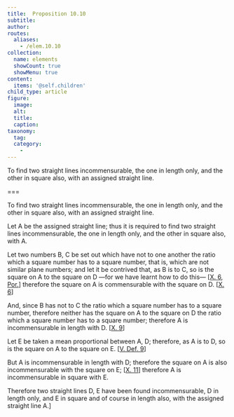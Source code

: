 ```yaml
---
title:  Proposition 10.10
subtitle: 
author:
routes:
  aliases:
    - /elem.10.10
collection:
  name: elements
  showCount: true
  showMenu: true
content:
  items: '@self.children'
child_type: article
figure:
  image:
  alt:
  title:
  caption:
taxonomy:
  tag:
  category:
    - 
---
```


<p><hi rend="ital">To find two straight lines incommensurable, the one in length only, and the other in square also, with an assigned straight line</hi>. </p>

===

<p><span class="ital">To find two straight lines incommensurable, the one in length only, and the other in square also, with an assigned straight line</span>. </p>

<p>Let <span class="ital">A</span> be the assigned straight line; thus it is required to find two straight lines incommensurable, the one in length only, and the other in square also, with <span class="ital">A</span>. </p>

<p>Let two numbers <span class="ital">B</span>, <span class="ital">C</span> be set out which have not to one <pb n="32"/>another the ratio which a square number has to a square number, that is, which are not similar plane numbers; and let it be contrived that, <span class="center">as <span class="ital">B</span> is to <span class="ital">C</span>, so is the square on <span class="ital">A</span> to the square on <span class="ital">D</span></span>
        —for we have learnt how to do this— [<a href="/elem.10.6.p.1">X. 6, Por.</a>] therefore the square on <span class="ital">A</span> is commensurable with the square on <span class="ital">D</span>. [<a href="/elem.10.6">X. 6</a>] </p>

<p>And, since <span class="ital">B</span> has not to <span class="ital">C</span> the ratio which a square number has to a square number, therefore neither has the square on <span class="ital">A</span> to the square on <span class="ital">D</span> the ratio which a square number has to a square number; therefore <span class="ital">A</span> is incommensurable in length with <span class="ital">D</span>. [<a href="/elem.10.9">X. 9</a>] </p>

<p>Let <span class="ital">E</span> be taken a mean proportional between <span class="ital">A</span>, <span class="ital">D</span>; therefore, as <span class="ital">A</span> is to <span class="ital">D</span>, so is the square on <span class="ital">A</span> to the square on <span class="ital">E</span>. [<a href="/elem.5.def.9">V. Def. 9</a>] </p>

<p>But <span class="ital">A</span> is incommensurable in length with <span class="ital">D</span>; therefore the square on <span class="ital">A</span> is also incommensurable with the square on <span class="ital">E</span>; [<a href="/elem.10.11">X. 11</a>] therefore <span class="ital">A</span> is incommensurable in square with <span class="ital">E</span>. </p>

<p>Therefore two straight lines <span class="ital">D</span>, <span class="ital">E</span> have been found incommensurable, <span class="ital">D</span> in length only, and <span class="ital">E</span> in square and of course in length also, with the assigned straight line <span class="ital">A</span>.]</p>
